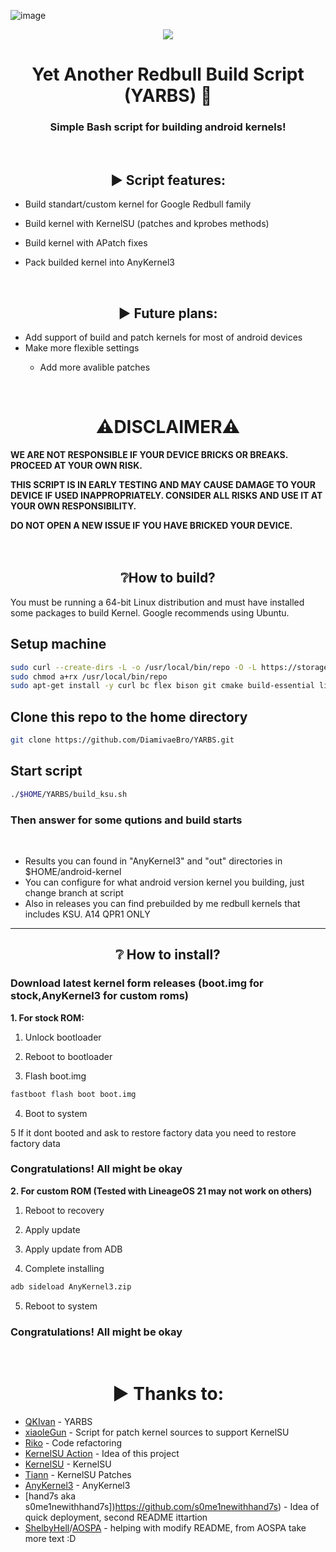 ![image](https://github.com/DiamivaeBro/YARBS/assets/117505144/b07a9f26-8ec3-414a-a346-82e606548843)<p align="center"><img src=https://github.com/DiamivaeBro/YARBS/assets/117505144/52106683-6a10-4f84-b26d-c10c627794d2></p>
<h1 align="center">Yet Another Redbull Build Script (YARBS) 🦊</h1>
<h3 align="center">Simple Bash script for building android kernels!</h3>
<br>
<h2 align="center">▶️ Script features:</h2>

- Build standart/custom kernel for Google Redbull family
- Build kernel with KernelSU (patches and kprobes methods)
- Build kernel with APatch fixes
- Pack builded kernel into AnyKernel3

  <br>

<h2 align="center">▶️ Future plans:</h2>

- Add support of build and patch kernels for most of android devices
- Make more flexible settings
  - Add more avalible patches

    <br>

<h1 align="center">⚠️DISCLAIMER⚠️</h1>

**WE ARE NOT RESPONSIBLE IF YOUR DEVICE BRICKS OR BREAKS. PROCEED AT YOUR OWN RISK.**

**THIS SCRIPT IS IN EARLY TESTING AND MAY CAUSE DAMAGE TO YOUR DEVICE IF USED INAPPROPRIATELY. CONSIDER ALL RISKS AND USE IT AT YOUR OWN RESPONSIBILITY.**

**DO NOT OPEN A NEW ISSUE IF YOU HAVE BRICKED YOUR DEVICE.**
<br>
<br>
<br>

<h2 align="center">❔How to build?</h2>
<p>
You must be running a 64-bit Linux distribution and must have installed some packages to build Kernel.
Google recommends using Ubuntu.
</p>
<h2>Setup machine</h2>

```bash
sudo curl --create-dirs -L -o /usr/local/bin/repo -O -L https://storage.googleapis.com/git-repo-downloads/repo
sudo chmod a+rx /usr/local/bin/repo
sudo apt-get install -y curl bc flex bison git cmake build-essential libncurses5 libncurses5-dev 
```

<h2>Clone this repo to the home directory</h2>

```bash
git clone https://github.com/DiamivaeBro/YARBS.git
```

<h2>Start script</h2>

```bash
./$HOME/YARBS/build_ksu.sh
```

<h3>Then answer for some qutions and build starts</h3>
<br>

- Results you can found in "AnyKernel3" and "out" directories in $HOME/android-kernel
- You can configure for what android version kernel you building, just change branch at script
- Also in releases you can find prebuilded by me redbull kernels that includes KSU. A14 QPR1 ONLY

---

<h2 align="center">❔ How to install? </h2>
<h3>Download latest kernel form releases (boot.img for stock,AnyKernel3 for custom roms)</h3>

<b align="center">1. For stock ROM:</b>

1. Unlock bootloader

2. Reboot to bootloader

3. Flash boot.img

```bash
fastboot flash boot boot.img
```

4. Boot to system

5 If it dont booted and ask to restore factory data you need to restore factory data

<h3>Congratulations! All might be okay</h3>

<b align="center">2. For custom ROM (Tested with LineageOS 21 may not work on others)</b>

1. Reboot to recovery

2. Apply update

3. Apply update from ADB

4. Complete installing

```bash
adb sideload AnyKernel3.zip
```

5. Reboot to system

<h3>Congratulations! All might be okay</h3>
<br>
<h1 align="center">▶️ Thanks to:</h1>

- [QKIvan](https://github.com/QKIvan) - YARBS
- [xiaoleGun](https://github.com/xiaoleGun) - Script for patch kernel sources to support KernelSU
- [Riko](https://codeberg.org/mikromikro) - Code refactoring
- [KernelSU Action](https://github.com/xiaoleGun/KernelSU_Action) - Idea of this project
- [KernelSU](https://github.com/tiann/KernelSU) - KernelSU
- [Tiann](https://github.com/tiann) - KernelSU Patches
- [AnyKernel3](https://github.com/osm0sis/AnyKernel3) - AnyKernel3
- [hand7s aka s0me1newithhand7s])https://github.com/s0me1newithhand7s) - Idea of quick deployment, second README ittartion
- [ShelbyHell](https://github.com/ShelbyHell)/[AOSPA](https://github.com/AOSPA) - helping with modify README, from AOSPA take more text :D
